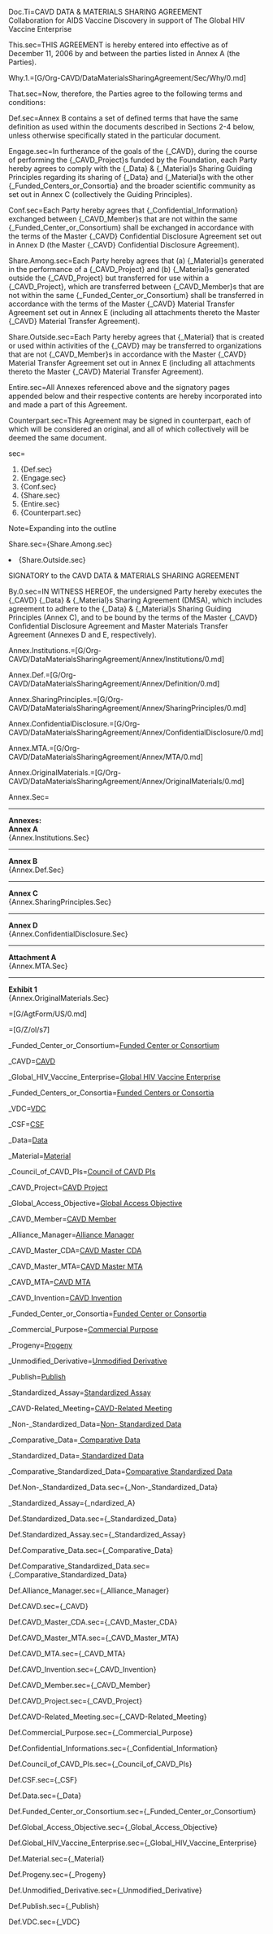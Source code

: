 Doc.Ti=CAVD DATA & MATERIALS SHARING AGREEMENT<br>Collaboration for AIDS Vaccine Discovery in support of The Global HIV Vaccine Enterprise

This.sec=THIS AGREEMENT is hereby entered into effective as of December 11, 2006 by and between the parties listed in Annex A (the Parties).

Why.1.=[G/Org-CAVD/DataMaterialsSharingAgreement/Sec/Why/0.md]

That.sec=Now, therefore, the Parties agree to the following terms and conditions:

Def.sec=Annex B contains a set of defined terms that have the same definition as used within the documents described in Sections 2-4 below, unless otherwise specifically stated in the particular document.

Engage.sec=In furtherance of the goals of the {_CAVD}, during the course of performing the {_CAVD_Project}s funded by the Foundation, each Party hereby agrees to comply with the {_Data} & {_Material}s Sharing Guiding Principles regarding its sharing of {_Data} and {_Material}s with the other {_Funded_Centers_or_Consortia} and the broader scientific community as set out in Annex C (collectively the Guiding Principles).

Conf.sec=Each Party hereby agrees that {_Confidential_Information} exchanged between {_CAVD_Member}s that are not within the same {_Funded_Center_or_Consortium} shall be exchanged in accordance with the terms of the Master {_CAVD} Confidential Disclosure Agreement set out in Annex D (the Master {_CAVD} Confidential Disclosure Agreement).

Share.Among.sec=Each Party hereby agrees that (a) {_Material}s generated in the performance of a {_CAVD_Project} and (b) {_Material}s generated outside the {_CAVD_Project} but transferred for use within a {_CAVD_Project}, which are transferred between {_CAVD_Member}s that are not within the same {_Funded_Center_or_Consortium} shall be transferred in accordance with the terms of the Master {_CAVD} Material Transfer Agreement set out in Annex E (including all attachments thereto the Master {_CAVD} Material Transfer Agreement).

Share.Outside.sec=Each Party hereby agrees that {_Material} that is created or used within activities of the {_CAVD} may be transferred to organizations that are not {_CAVD_Member}s in accordance with the Master {_CAVD} Material Transfer Agreement set out in Annex E (including all attachments thereto the Master {_CAVD} Material Transfer Agreement).

Entire.sec=All Annexes referenced above and the signatory pages appended below and their respective contents are hereby incorporated into and made a part of this Agreement.

Counterpart.sec=This Agreement may be signed in counterpart, each of which will be considered an original, and all of which collectively will be deemed the same document.

sec=<ol><li>{Def.sec}<li>{Engage.sec}<li>{Conf.sec}<li>{Share.sec}<li>{Entire.sec}<li>{Counterpart.sec}</ol>

Note=Expanding into the outline

Share.sec={Share.Among.sec}<li>{Share.Outside.sec}

SIGNATORY
to the
CAVD DATA & MATERIALS SHARING AGREEMENT

By.0.sec=IN WITNESS HEREOF, the undersigned Party hereby executes the {_CAVD} {_Data} & {_Material}s Sharing Agreement (DMSA), which includes agreement to adhere to the {_Data} & {_Material}s Sharing Guiding Principles (Annex C), and to be bound by the terms of the Master {_CAVD} Confidential Disclosure Agreement and Master Materials Transfer Agreement (Annexes D and E, respectively).

Annex.Institutions.=[G/Org-CAVD/DataMaterialsSharingAgreement/Annex/Institutions/0.md]

Annex.Def.=[G/Org-CAVD/DataMaterialsSharingAgreement/Annex/Definition/0.md]

Annex.SharingPrinciples.=[G/Org-CAVD/DataMaterialsSharingAgreement/Annex/SharingPrinciples/0.md]

Annex.ConfidentialDisclosure.=[G/Org-CAVD/DataMaterialsSharingAgreement/Annex/ConfidentialDisclosure/0.md]

Annex.MTA.=[G/Org-CAVD/DataMaterialsSharingAgreement/Annex/MTA/0.md]

Annex.OriginalMaterials.=[G/Org-CAVD/DataMaterialsSharingAgreement/Annex/OriginalMaterials/0.md]


Annex.Sec=<hr><b>Annexes:</b><br><b>Annex A</b><br>{Annex.Institutions.Sec}<hr><b>Annex B</b><br>{Annex.Def.Sec}<hr><b>Annex C</b><br>{Annex.SharingPrinciples.Sec}<hr><b>Annex D</b><br>{Annex.ConfidentialDisclosure.Sec}<hr><b>Attachment A</b><br>{Annex.MTA.Sec}<hr><b>Exhibit 1</b><br>{Annex.OriginalMaterials.Sec}

=[G/AgtForm/US/0.md]

=[G/Z/ol/s7]


_Funded_Center_or_Consortium=<a href='#Def.Funded_Center_or_Consortium.sec' class='definedterm'>Funded Center or Consortium</a>

_CAVD=<a href='#Def.CAVD.sec' class='definedterm'>CAVD</a>

_Global_HIV_Vaccine_Enterprise=<a href='#Def.Global_HIV_Vaccine_Enterprise.sec' class='definedterm'>Global HIV Vaccine Enterprise</a>

_Funded_Centers_or_Consortia=<a href='#Def.Funded_Center_or_Consortium.sec' class='definedterm'>Funded Centers or Consortia</a>

_VDC=<a href='#Def.VDC.sec' class='definedterm'>VDC</a>

_CSF=<a href='#Def.CSF.sec' class='definedterm'>CSF</a>

_Data=<a href='#Def.Data.sec' class='definedterm'>Data</a>

_Material=<a href='#Def.Material.sec' class='definedterm'>Material</a>

_Council_of_CAVD_PIs=<a href='#Def.Council_of_CAVD_PIs.sec' class='definedterm'>Council of CAVD PIs</a>

_CAVD_Project=<a href='#Def.CAVD_Project.sec' class='definedterm'>CAVD Project</a>

_Global_Access_Objective=<a href='#Def.Global_Access_Objective.sec' class='definedterm'>Global Access Objective</a>

_CAVD_Member=<a href='#Def.CAVD_Member.sec' class='definedterm'>CAVD Member</a>

_Alliance_Manager=<a href='#Def.Alliance_Manager.sec' class='definedterm'>Alliance Manager</a>

_CAVD_Master_CDA=<a href='#Def.CAVD_Master_CDA.sec' class='definedterm'>CAVD Master CDA</a>

_CAVD_Master_MTA=<a href='#Def.CAVD_Master_MTA.sec' class='definedterm'>CAVD Master MTA</a>

_CAVD_MTA=<a href='#Def.CAVD_MTA.sec' class='definedterm'>CAVD MTA</a>

_CAVD_Invention=<a href='#Def.CAVD_Invention.sec' class='definedterm'>CAVD Invention</a>

_Funded_Center_or_Consortia=<a href='#Def.Funded_Center_or_Consortium.sec' class='definedterm'>Funded Center or Consortia</a>

_Commercial_Purpose=<a href='#Def.Commercial_Purpose.sec' class='definedterm'>Commercial Purpose</a>

_Progeny=<a href='#Def.Progeny.sec' class='definedterm'>Progeny</a>

_Unmodified_Derivative=<a href='#Def.Unmodified_Derivative.sec' class='definedterm'>Unmodified Derivative</a>

_Publish=<a href='#Def.Publish.sec' class='definedterm'>Publish</a>

_Standardized_Assay=<a href='#Def.Standardized_Assay.sec' class='definedterm'>Standardized Assay</a>

_CAVD-Related_Meeting=<a href='#Def.CAVD-Related_Meeting.sec' class='definedterm'>CAVD-Related Meeting</a>

_Non-_Standardized_Data=<a href='#Def.Non-_Standardized_Data.sec' class='definedterm'>Non- Standardized Data</a>

_Comparative_Data=<a href='#Def.Comparative_Data.sec' class='definedterm'> Comparative Data</a>

_Standardized_Data=<a href='#Def.Standardized_Data.sec' class='definedterm'> Standardized Data</a>

_Comparative_Standardized_Data=<a href='#Def.Comparative_Standardized_Data.sec' class='definedterm'>Comparative Standardized Data</a>

Def.Non-_Standardized_Data.sec={_Non-_Standardized_Data}

_Standardized_Assay={_ndardized_A}

Def.Standardized_Data.sec={_Standardized_Data}

Def.Standardized_Assay.sec={_Standardized_Assay}

Def.Comparative_Data.sec={_Comparative_Data}

Def.Comparative_Standardized_Data.sec={_Comparative_Standardized_Data}

Def.Alliance_Manager.sec={_Alliance_Manager}

Def.CAVD.sec={_CAVD}

Def.CAVD_Master_CDA.sec={_CAVD_Master_CDA}

Def.CAVD_Master_MTA.sec={_CAVD_Master_MTA}

Def.CAVD_MTA.sec={_CAVD_MTA}

Def.CAVD_Invention.sec={_CAVD_Invention}

Def.CAVD_Member.sec={_CAVD_Member}

Def.CAVD_Project.sec={_CAVD_Project}

Def.CAVD-Related_Meeting.sec={_CAVD-Related_Meeting}

Def.Commercial_Purpose.sec={_Commercial_Purpose}

Def.Confidential_Informations.sec={_Confidential_Information}

Def.Council_of_CAVD_PIs.sec={_Council_of_CAVD_PIs}

Def.CSF.sec={_CSF}

Def.Data.sec={_Data}

Def.Funded_Center_or_Consortium.sec={_Funded_Center_or_Consortium}

Def.Global_Access_Objective.sec={_Global_Access_Objective}

Def.Global_HIV_Vaccine_Enterprise.sec={_Global_HIV_Vaccine_Enterprise}

Def.Material.sec={_Material}

Def.Progeny.sec={_Progeny}

Def.Unmodified_Derivative.sec={_Unmodified_Derivative}

Def.Publish.sec={_Publish}

Def.VDC.sec={_VDC}